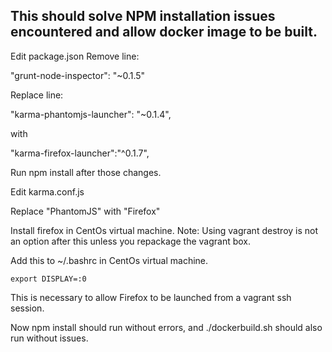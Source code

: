 ## This should solve NPM installation issues encountered and allow docker image to be built.

Edit package.json
Remove line:

"grunt-node-inspector": "~0.1.5"


Replace line:

"karma-phantomjs-launcher": "~0.1.4",

with

"karma-firefox-launcher":"^0.1.7",

Run npm install after those changes.

Edit karma.conf.js

Replace "PhantomJS" with "Firefox"

Install firefox in CentOs virtual machine. Note: Using vagrant destroy is not an option after this 
unless you repackage the vagrant box.

Add this to ~/.bashrc in CentOs virtual machine.
``` 
export DISPLAY=:0
``` 
This is necessary to allow Firefox to be launched from a vagrant ssh session.
 

Now npm install should run without errors, and ./dockerbuild.sh should also run without issues.

